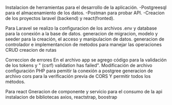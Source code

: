 Instalacion de herramientas para el desarrollo de la aplicación.
-Postgreesql para el almacenamiento de los datos.
-Postman para probar API.
-Creacion de los proyectos laravel (backend) y react(fronted).

Para Laravel se realizo la configuracion de los archivos .env y database para la conexión a la base de datos.
generacion de migracion, modelo y seeder para la creación, el acceso y manipulacion de datos.
generacion de controlador e implementancion de metodos para manejar las operaciones CRUD
creacion de rutas

Correccion de errores
En el archivo app se agrego código para la validación de los tokens y
" (csrf) validation has failed".
Modificación de archivo configuración PHP para pemitir la conexión a postgree
generacion de archivo cors para la verificación previa de CORS Y permitir todos los métodos.

Para react
Gneracion de componente y servicio para el consumo de la api
instalacion de bibliotecas axios, reactstrap, boostrap
